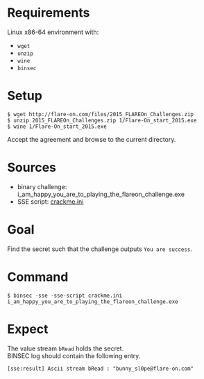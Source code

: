 # Requirements

Linux x86-64 environment with:
- `wget`
- `unzip`
- `wine`
- `binsec`

# Setup

```console
$ wget http://flare-on.com/files/2015_FLAREOn_Challenges.zip
$ unzip 2015_FLAREOn_Challenges.zip 1/Flare-On_start_2015.exe
$ wine 1/Flare-On_start_2015.exe
```
Accept the agreement and browse to the current directory.

# Sources

- binary challenge:     i\_am\_happy\_you\_are\_to\_playing\_the\_flareon\_challenge.exe
- SSE script:           [crackme.ini](./crackme.ini)

# Goal

Find the secret such that the challenge outputs `You are success`.

# Command

```console
$ binsec -sse -sse-script crackme.ini i_am_happy_you_are_to_playing_the_flareon_challenge.exe
```

# Expect

The value stream `bRead` holds the secret.  
BINSEC log should contain the following entry.

```console
[sse:result] Ascii stream bRead : "bunny_sl0pe@flare-on.com"
```
